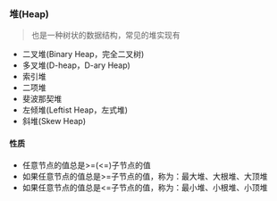 ### 堆(Heap)

> 也是一种树状的数据结构，常见的堆实现有

* 二叉堆(Binary Heap，完全二叉树)
* 多叉堆(D-heap，D-ary Heap)
* 索引堆
* 二项堆
* 斐波那契堆
* 左倾堆(Leftist Heap，左式堆)
* 斜堆(Skew Heap)

#### 性质

* 任意节点的值总是>=(<=)子节点的值
* 如果任意节点的值总是>=子节点的值，称为：最大堆、大根堆、大顶堆
* 如果任意节点的值总是<=子节点的值，称为：最小堆、小根堆、小顶堆



